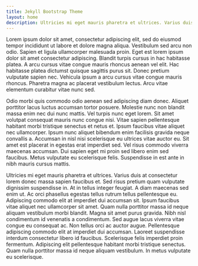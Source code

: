 ```yaml
---
title: Jekyll Bootstrap Theme
layout: home
description: Ultricies mi eget mauris pharetra et ultrices. Varius duis at consectetur lorem donec massa sapien faucibus et.
---
```

Lorem ipsum dolor sit amet, consectetur adipiscing elit, sed do eiusmod tempor incididunt ut labore et dolore magna aliqua. Vestibulum sed arcu non odio. Sapien et ligula ullamcorper malesuada proin. Eget est lorem ipsum dolor sit amet consectetur adipiscing. Blandit turpis cursus in hac habitasse platea. A arcu cursus vitae congue mauris rhoncus aenean vel elit. Hac habitasse platea dictumst quisque sagittis purus sit. Donec pretium vulputate sapien nec. Vehicula ipsum a arcu cursus vitae congue mauris rhoncus. Pharetra magna ac placerat vestibulum lectus. Arcu vitae elementum curabitur vitae nunc sed.

Odio morbi quis commodo odio aenean sed adipiscing diam donec. Aliquet porttitor lacus luctus accumsan tortor posuere. Molestie nunc non blandit massa enim nec dui nunc mattis. Vel turpis nunc eget lorem. Sit amet volutpat consequat mauris nunc congue nisi. Vitae sapien pellentesque habitant morbi tristique senectus et netus et. Ipsum faucibus vitae aliquet nec ullamcorper. Ipsum nunc aliquet bibendum enim facilisis gravida neque convallis a. Accumsan in nisl nisi scelerisque eu ultrices vitae auctor eu. Sit amet est placerat in egestas erat imperdiet sed. Vel risus commodo viverra maecenas accumsan. Dui sapien eget mi proin sed libero enim sed faucibus. Metus vulputate eu scelerisque felis. Suspendisse in est ante in nibh mauris cursus mattis.

Ultricies mi eget mauris pharetra et ultrices. Varius duis at consectetur lorem donec massa sapien faucibus et. Sed risus pretium quam vulputate dignissim suspendisse in. At in tellus integer feugiat. A diam maecenas sed enim ut. Ac orci phasellus egestas tellus rutrum tellus pellentesque eu. Adipiscing commodo elit at imperdiet dui accumsan sit. Ipsum faucibus vitae aliquet nec ullamcorper sit amet. Quam nulla porttitor massa id neque aliquam vestibulum morbi blandit. Magna sit amet purus gravida. Nibh nisl condimentum id venenatis a condimentum. Sed augue lacus viverra vitae congue eu consequat ac. Non tellus orci ac auctor augue. Pellentesque adipiscing commodo elit at imperdiet dui accumsan. Laoreet suspendisse interdum consectetur libero id faucibus. Scelerisque felis imperdiet proin fermentum. Adipiscing elit pellentesque habitant morbi tristique senectus. Quam nulla porttitor massa id neque aliquam vestibulum. In metus vulputate eu scelerisque.